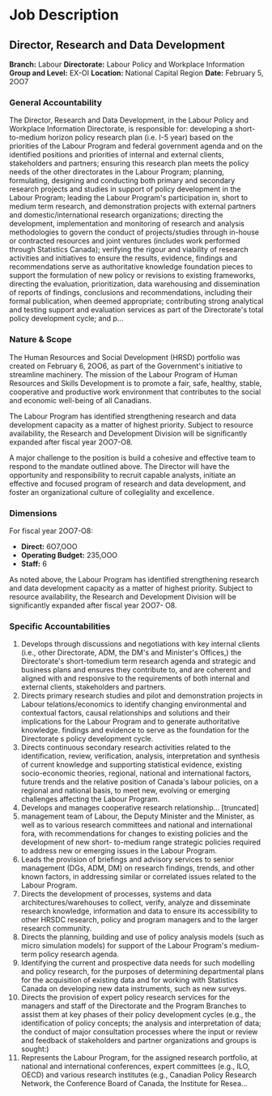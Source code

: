 # Job Description

## Director, Research and Data Development

**Branch:** Labour
**Directorate:** Labour Policy and Workplace Information
**Group and Level:** EX-OI
**Location:** National Capital Region
**Date:** February 5, 2OO7

### General Accountability

The Director, Research and Data Development, in the Labour Policy and Workplace Information Directorate, is responsible for: developing a short-to-medium horizon policy research plan (i.e. I-5 year) based on the priorities of the Labour Program and federal government agenda and on the identified positions and priorities of internal and external clients, stakeholders and partners; ensuring this research plan meets the policy needs of the other directorates in the Labour Program; planning, formulating, designing and conducting both primary and secondary research projects and studies in support of policy development in the Labour Program; leading the Labour Program's participation in, short to medium term research, and demonstration projects with external partners and domestic/international research organizations; directing the development, implementation and monitoring of research and analysis methodologies to govern the conduct of projects/studies through in-house or contracted resources and joint ventures (includes work performed through Statistics Canada); verifying the rigour and viability of research activities and initiatives to ensure the results, evidence, findings and recommendations serve as authoritative knowledge foundation pieces to support the formulation of new policy or revisions to existing frameworks, directing the evaluation, prioritization, data warehousing and dissemination of reports of findings, conclusions and recommendations, including their formal publication, when deemed appropriate; contributing strong analytical and testing support and evaluation services as part of the Directorate's total policy development cycle; and p...

### Nature & Scope

The Human Resources and Social Development (HRSD) portfolio was created on February 6, 2OO6, as part of the Government's initiative to streamline machinery. The mission of the Labour Program of Human Resources and Skills Development is to promote a fair, safe, healthy, stable, cooperative and productive work environment that contributes to the social and economic well-being of all Canadians.

The Labour Program has identified strengthening research and data development capacity as a matter of highest priority. Subject to resource availability, the Research and Development Division will be significantly expanded after fiscal year 2OO7-O8.

A major challenge to the position is build a cohesive and effective team to respond to the mandate outlined above. The Director will have the opportunity and responsibility to recruit capable analysts, initiate an effective and focused program of research and data development, and foster an organizational culture of collegiality and excellence.

### Dimensions

For fiscal year 2OO7-O8:

*   **Direct:** 6O7,OOO
*   **Operating Budget:** 235,OOO
*   **Staff:** 6

As noted above, the Labour Program has identified strengthening research and data development capacity as a matter of highest priority. Subject to resource availability, the Research and Development Division will be significantly expanded after fiscal year 2OO7- O8.

### Specific Accountabilities

1.  Develops through discussions and negotiations with key internal clients (i.e., other Directorate, ADM, the DM's and Minister's Offices,) the Directorate's short-tomedium term research agenda and strategic and business plans and ensures they contribute to, and are coherent and aligned with and responsive to the requirements of both internal and external clients, stakeholders and partners.
2.  Directs primary research studies and pilot and demonstration projects in Labour telations/economics to identify changing environmental and contextual factors, causal relationships and solutions and their implications for the Labour Program and to generate authoritative knowledge. findings and evidence to serve as the foundation for the Directorate s policy development cycle.
3.  Directs continuous secondary research activities related to the identification, review, verification, analysis, interpretation and synthesis of current knowledge and supporting statistical evidence, existing socio-economic theories, regional, national and international factors, future trends and the relative position of Canada's labour policies, on a regional and national basis, to meet new, evolving or emerging challenges affecting the Labour Program.
4.  Develops and manages cooperative research relationship... [truncated]
5.  management team of Labour, the Deputy Minister and the Minister, as well as to various research committees and national and international fora, with recommendations for changes to existing policies and the development of new short- to-medium range strategic policies required to address new or emerging issues in the Labour Program.
6.  Leads the provision of briefings and advisory services to senior management (DGs, ADM, DM) on research findings, trends, and other known factors, in addressing similar or correlated issues related to the Labour Program.
7.  Directs the development of processes, systems and data architectures/warehouses to collect, verify, analyze and disseminate research knowledge, information and data to ensure its accessibility to other HRSDC research, policy and program managers and to the larger research community.
8.  Directs the planning, building and use of policy analysis models (such as micro simulation models) for support of the Labour Program's medium-term policy research agenda.
9.  Identifying the current and prospective data needs for such modelling and policy research, for the purposes of determining departmental plans for the acquisition of existing data and for working with Statistics Canada on developing new data instruments, such as new surveys.
10. Directs the provision of expert policy research services for the managers and staff of the Directorate and the Program Branches to assist them at key phases of their policy development cycles (e.g., the identification of policy concepts; the analysis and interpretation of data; the conduct of major consultation processes where the input or review and feedback of stakeholders and partner organizations and groups is sought:)
11. Represents the Labour Program, for the assigned research portfolio, at national and international conferences, expert committees (e.g., ILO, OECD) and various research institutes (e.g., Canadian Policy Research Network, the Conference Board of Canada, the Institute for Resea...
